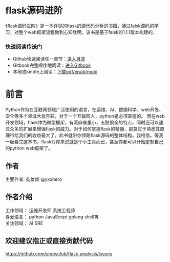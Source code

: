 flask源码进阶
=======

《flask源码进阶》是一本详尽的flask的源代码分析的书籍，通过falsk源码的学习，对整个web框架流程做到心知肚明。该书是基于falsk的1.1.1版本构建的。

### 快速阅读传送门
- Github快速阅读任一章节：[进入目录](https://github.com/aiopsclub/flask-analysis/blob/master/SUMMARY.md)
- Gitbook完整顺序地阅读：[进入Gitbook](https://aiopsclub.gitbook.io/flask-analysis/)
- 本地或kindle上阅读：[下载pdf/epub/mobi](https://github.com/aiopsclub/flask-analysis/releases)

# 前言

Python作为在互联网领域广泛使用的语言，在运维、AI、数据科学、web开发、安全等多个领域大放异彩，对于一个互联网人，python是必须掌握的。
而在web开发领域，flask作为微型框架，有着麻雀虽小，五脏俱全的特点，同时还可以通过众多的扩展来增强flask的威力。对于如何掌握flask的精髓，那莫过于熟悉其原理带给我们的收益最大了。此书就带你领略flask源码的整体结构，我相信，等我一起看完这本书，flask对你来说就是个小工具而已，甚至你都可以开始定制自己的python web框架了。

## 作者 
主要作者: 苑雄雄 @yxxhero  

## 作者介绍
工作领域： 运维开发师 系统工程师  
喜爱语言： python JavaScript golang shell等  
关注领域： AI SRE

## 欢迎建议指正或直接贡献代码
https://github.com/aiopsclub/flask-analysis/issues


